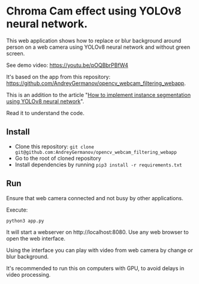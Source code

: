 # Chroma Cam effect using YOLOv8 neural network.


This web application shows how to replace or blur background around person on a web camera using YOLOv8 neural network
and without green screen.

See demo video: https://youtu.be/pOQBbrPBfW4

It's based on the app from this repository: https://github.com/AndreyGermanov/opencv_webcam_filtering_webapp.

This is an addition to the article "[How to implement instance segmentation using YOLOv8 neural network](https://dev.to/andreygermanov/how-to-implement-instance-segmentation-using-yolov8-neural-network-3if9)". 

Read it to understand the code.
## Install

* Clone this repository: `git clone git@github.com:AndreyGermanov/opencv_webcam_filtering_webapp`
* Go to the root of cloned repository
* Install dependencies by running `pip3 install -r requirements.txt`

## Run

Ensure that web camera connected and not busy by other applications.

Execute:

```
python3 app.py
```

It will start a webserver on http://localhost:8080. Use any web browser to open the web interface.

Using the interface you can play with video from web camera by change or blur background.

It's recommended to run this on computers with GPU, to avoid delays in video processing.
